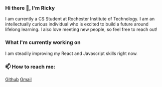 ### Hi there 👋, I'm Ricky
I am currently a CS Student at Rochester Institute of Technology. I am an intellectually curious individual who is excited to build a future around lifelong learning. I also love meeting new people, so feel free to reach out!


### What I'm currently working on
I am steadily improving my React and Javascript skills right now.


### 📫 How to reach me:
[Github](https://www.linkedin.com/in/riccardi-dalexis-255270186/)
[Gmail](mailto:rod7760@rit.edu)
